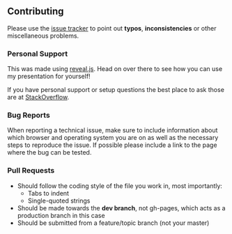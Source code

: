## Contributing
Please use the [issue tracker](https://github.com/charlingli/presentation-ewb-fyp-infonight2018/issues) to point out **typos**, **inconsistencies** or other miscellaneous problems.

### Personal Support
This was made using [reveal.js](https://github.com/hakimel/reveal.js). Head on over there to see how you can use my presentation for yourself!

If you have personal support or setup questions the best place to ask those are at [StackOverflow](http://stackoverflow.com/questions/tagged/reveal.js).

### Bug Reports
When reporting a technical issue, make sure to include information about which browser and operating system you are on as well as the necessary steps to reproduce the issue. If possible please include a link to the page where the bug can be tested.

### Pull Requests
- Should follow the coding style of the file you work in, most importantly:
  - Tabs to indent
  - Single-quoted strings
- Should be made towards the **dev branch**, not gh-pages, which acts as a production branch in this case
- Should be submitted from a feature/topic branch (not your master)
